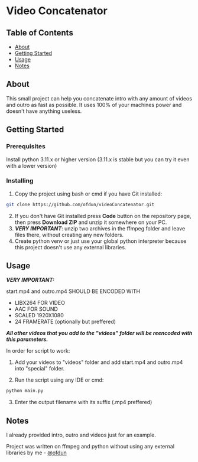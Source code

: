 # Video Concatenator

## Table of Contents

- [About](#about)
- [Getting Started](#getting_started)
- [Usage](#usage)
- [Notes](#notes)

## About <a name = "about"></a>

This small project can help you concatenate intro with any amount of videos and outro as fast as possible. It uses 100% of your machines power and doesn't have anything useless.

## Getting Started <a name = "getting_started"></a>


### Prerequisites

Install python 3.11.x or higher version (3.11.x is stable but you can try it even with a lower version)

### Installing

1. Copy the project using bash or cmd if you have Git installed:
```bash
git clone https://github.com/ofdun/videoConcatenator.git
```
2. If you don't have Git installed
press **Code** button on the repository page, then press **Download ZIP** and unzip  it somewhere on your PC.
3. ***VERY IMPORTANT***: unzip two archives in the ffmpeg folder and leave files there, without creating any new folders.
4. Create python venv or just use your global python interpreter because this project doesn't use any external libraries.

## Usage <a name = "usage"></a>

***VERY IMPORTANT:***

start.mp4 and outro.mp4 SHOULD BE ENCODED WITH

* LIBX264 FOR VIDEO
* AAC FOR SOUND
* SCALED 1920X1080 
* 24 FRAMERATE (optionally but preffered)

***All other videos that you add to the "videos" folder will be reencoded with this parameters.***

In order for script to work:

1. Add your videos to "videos" folder and add start.mp4 and outro.mp4 into "special" folder.

2. Run the script using any IDE or cmd:
```cmd
python main.py
```
3. Enter the output filename with its suffix (.mp4 preffered)

## Notes <a name = "notes"></a>

I already provided intro, outro and videos just for an example.

Project was written on ffmpeg and python without using any external  libraries by me - [@ofdun](https://github.com/ofdun)
